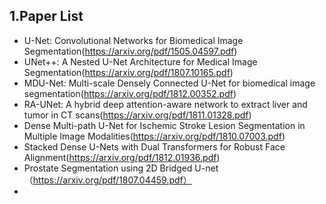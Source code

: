 ## 1.Paper List
  * U-Net: Convolutional Networks for Biomedical Image Segmentation(https://arxiv.org/pdf/1505.04597.pdf)
  * UNet++: A Nested U-Net Architecture for Medical Image Segmentation(https://arxiv.org/pdf/1807.10165.pdf)
  * MDU-Net: Multi-scale Densely Connected U-Net for biomedical image segmentation(https://arxiv.org/pdf/1812.00352.pdf)
  * RA-UNet: A hybrid deep attention-aware network to extract liver and tumor in CT scans(https://arxiv.org/pdf/1811.01328.pdf)
  * Dense Multi-path U-Net for Ischemic Stroke Lesion Segmentation in Multiple Image Modalities(https://arxiv.org/pdf/1810.07003.pdf)
  * Stacked Dense U-Nets with Dual Transformers for Robust Face Alignment(https://arxiv.org/pdf/1812.01936.pdf)
  * Prostate Segmentation using 2D Bridged U-net（https://arxiv.org/pdf/1807.04459.pdf）
  * 
